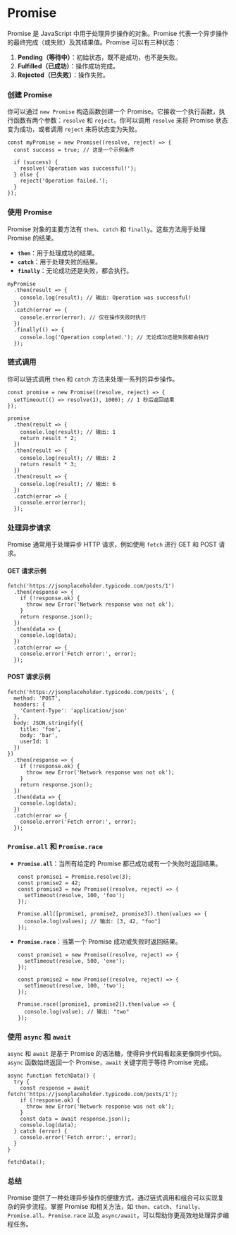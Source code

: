 # Promise

Promise 是 JavaScript 中用于处理异步操作的对象。Promise 代表一个异步操作的最终完成（或失败）及其结果值。Promise 可以有三种状态：

1. **Pending（等待中）**：初始状态，既不是成功，也不是失败。
2. **Fulfilled（已成功）**：操作成功完成。
3. **Rejected（已失败）**：操作失败。

### 创建 Promise

你可以通过 `new Promise` 构造函数创建一个 Promise。它接收一个执行函数，执行函数有两个参数：`resolve` 和 `reject`。你可以调用 `resolve` 来将 Promise 状态变为成功，或者调用 `reject` 来将状态变为失败。

```
const myPromise = new Promise((resolve, reject) => {
  const success = true; // 这是一个示例条件

  if (success) {
    resolve('Operation was successful!');
  } else {
    reject('Operation failed.');
  }
});
```

### 使用 Promise

Promise 对象的主要方法有 `then`、`catch` 和 `finally`。这些方法用于处理 Promise 的结果。

- **`then`**：用于处理成功的结果。
- **`catch`**：用于处理失败的结果。
- **`finally`**：无论成功还是失败，都会执行。

```
myPromise
  .then(result => {
    console.log(result); // 输出: Operation was successful!
  })
  .catch(error => {
    console.error(error); // 仅在操作失败时执行
  })
  .finally(() => {
    console.log('Operation completed.'); // 无论成功还是失败都会执行
  });
```

### 链式调用

你可以链式调用 `then` 和 `catch` 方法来处理一系列的异步操作。

```
const promise = new Promise((resolve, reject) => {
  setTimeout(() => resolve(1), 1000); // 1 秒后返回结果
});

promise
  .then(result => {
    console.log(result); // 输出: 1
    return result * 2;
  })
  .then(result => {
    console.log(result); // 输出: 2
    return result * 3;
  })
  .then(result => {
    console.log(result); // 输出: 6
  })
  .catch(error => {
    console.error(error);
  });
```

### 处理异步请求

Promise 通常用于处理异步 HTTP 请求，例如使用 `fetch` 进行 GET 和 POST 请求。

#### GET 请求示例

```
fetch('https://jsonplaceholder.typicode.com/posts/1')
  .then(response => {
    if (!response.ok) {
      throw new Error('Network response was not ok');
    }
    return response.json();
  })
  .then(data => {
    console.log(data);
  })
  .catch(error => {
    console.error('Fetch error:', error);
  });
```

#### POST 请求示例

```
fetch('https://jsonplaceholder.typicode.com/posts', {
  method: 'POST',
  headers: {
    'Content-Type': 'application/json'
  },
  body: JSON.stringify({
    title: 'foo',
    body: 'bar',
    userId: 1
  })
})
  .then(response => {
    if (!response.ok) {
      throw new Error('Network response was not ok');
    }
    return response.json();
  })
  .then(data => {
    console.log(data);
  })
  .catch(error => {
    console.error('Fetch error:', error);
  });
```

### `Promise.all` 和 `Promise.race`

- **`Promise.all`**：当所有给定的 Promise 都已成功或有一个失败时返回结果。

  ```
  const promise1 = Promise.resolve(3);
  const promise2 = 42;
  const promise3 = new Promise((resolve, reject) => {
    setTimeout(resolve, 100, 'foo');
  });
  
  Promise.all([promise1, promise2, promise3]).then(values => {
    console.log(values); // 输出: [3, 42, "foo"]
  });
  ```

- **`Promise.race`**：当第一个 Promise 成功或失败时返回结果。

  ```
  const promise1 = new Promise((resolve, reject) => {
    setTimeout(resolve, 500, 'one');
  });
  
  const promise2 = new Promise((resolve, reject) => {
    setTimeout(resolve, 100, 'two');
  });
  
  Promise.race([promise1, promise2]).then(value => {
    console.log(value); // 输出: "two"
  });
  ```

### 使用 `async` 和 `await`

`async` 和 `await` 是基于 Promise 的语法糖，使得异步代码看起来更像同步代码。`async` 函数始终返回一个 Promise，`await` 关键字用于等待 Promise 完成。

```
async function fetchData() {
  try {
    const response = await fetch('https://jsonplaceholder.typicode.com/posts/1');
    if (!response.ok) {
      throw new Error('Network response was not ok');
    }
    const data = await response.json();
    console.log(data);
  } catch (error) {
    console.error('Fetch error:', error);
  }
}

fetchData();
```

### 总结

Promise 提供了一种处理异步操作的便捷方式，通过链式调用和组合可以实现复杂的异步流程。掌握 Promise 和相关方法，如 `then`、`catch`、`finally`、`Promise.all`、`Promise.race` 以及 `async/await`，可以帮助你更高效地处理异步编程任务。